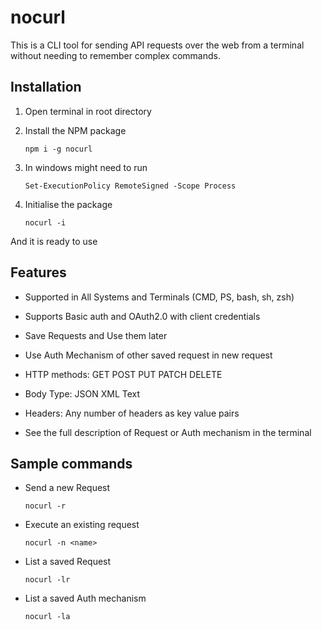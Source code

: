 # nocurl

This is a CLI tool for sending API requests over the web from a terminal without needing to remember complex commands.

## Installation

1. Open terminal in root directory

2. Install the NPM package

    ```
    npm i -g nocurl
    ```

3. In windows might need to run 

    ```
    Set-ExecutionPolicy RemoteSigned -Scope Process
    ```

4. Initialise the package

    ```
    nocurl -i
    ```

And it is ready to use

## Features

- Supported in All Systems and Terminals (CMD, PS, bash, sh, zsh)

- Supports Basic auth and OAuth2.0 with client credentials

- Save Requests and Use them later

- Use Auth Mechanism of other saved request in new request

- HTTP methods: GET POST PUT PATCH DELETE

- Body Type: JSON XML Text

- Headers: Any number of headers as key value pairs

- See the full description of Request or Auth mechanism in the terminal

## Sample commands

- Send a new Request

    ```
    nocurl -r
    ```

- Execute an existing request

    ```
    nocurl -n <name>
    ```

- List a saved Request

    ```
    nocurl -lr
    ```

- List a saved Auth mechanism

    ```
    nocurl -la
    ```